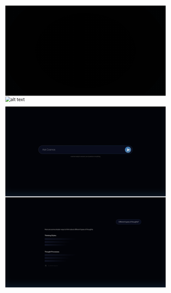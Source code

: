 ![alt text](https://github.com/Jimuelzxc/cosmos/blob/main/src/assets/gif/logo%20animation.gif?raw=true)
![alt text]()

![alt text](https://github.com/Jimuelzxc/cosmos/blob/main/src/assets/images/Ask%20cosmos.png?raw=true)
![alt text](https://github.com/Jimuelzxc/cosmos/blob/main/src/assets/images/Response%20cosmos.png?raw=true)



